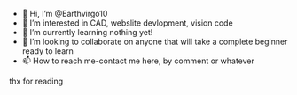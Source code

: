 - 👋 Hi, I’m @Earthvirgo10
- 👀 I’m interested in CAD, webslite devlopment, vision code
- 🌱 I’m currently learning nothing yet!
- 💞️ I’m looking to collaborate on anyone that will take a complete beginner ready to learn
- 📫 How to reach me-contact me here, by comment or whatever 

thx for reading
